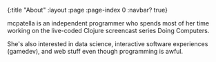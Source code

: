 {:title "About"
 :layout :page
 :page-index 0
 :navbar? true}

mcpatella is an independent programmer who spends most of her time working on the live-coded Clojure screencast series Doing Computers.

She's also interested in data science, interactive software experiences (gamedev), and web stuff even though programming is awful.
